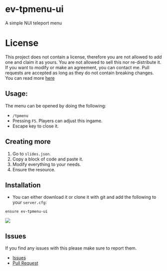# ev-tpmenu-ui 
A simple NUI teleport menu

# License
This project does not contain a license, therefore you are not allowed to add one and claim it as yours. You are not allowed to sell this nor re-distribute it. If you want to modify or make an agreement, you can contact me. Pull requests are accepted as long as they do not contain breaking changes. You can read more [here](https://opensource.stackexchange.com/questions/1720/what-can-i-assume-if-a-publicly-published-project-has-no-license) 

## Usage:
The menu can be opened by doing the following:
- `/tpmenu`
- Pressing `F5`. Players can adjust this ingame.
- Escape key to close it.

## Creating more
1) Go to `slides.json`.
2) Copy a block of code and paste it.
3) Modify everything to your needs.
4) Ensure the resource.

## Installation
* You can either download it or clone it with git and add the following to your `server.cfg`:
```
ensure ev-tpmenu-ui
```

![](https://c.file.glass/0igh5.jpg)

## Issues
If you find any issues with this please make sure to report them.
* [Issues](https://github.com/EntityEvolution/ev-tpmenu-ui/issues)
* [Pull Request](https://github.com/EntityEvolution/ev-tpmenu-ui//pulls)
